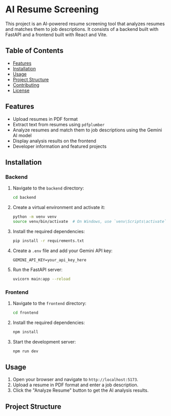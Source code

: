 # AI Resume Screening

This project is an AI-powered resume screening tool that analyzes resumes and matches them to job descriptions. It consists of a backend built with FastAPI and a frontend built with React and Vite.

## Table of Contents

- [Features](#features)
- [Installation](#installation)
- [Usage](#usage)
- [Project Structure](#project-structure)
- [Contributing](#contributing)
- [License](#license)

## Features

- Upload resumes in PDF format
- Extract text from resumes using `pdfplumber`
- Analyze resumes and match them to job descriptions using the Gemini AI model
- Display analysis results on the frontend
- Developer information and featured projects

## Installation

### Backend

1. Navigate to the `backend` directory:
    ```sh
    cd backend
    ```

2. Create a virtual environment and activate it:
    ```sh
    python -m venv venv
    source venv/bin/activate  # On Windows, use `venv\Scripts\activate`
    ```

3. Install the required dependencies:
    ```sh
    pip install -r requirements.txt
    ```

4. Create a `.env` file and add your Gemini API key:
    ```env
    GEMINI_API_KEY=your_api_key_here
    ```

5. Run the FastAPI server:
    ```sh
    uvicorn main:app --reload
    ```

### Frontend

1. Navigate to the `frontend` directory:
    ```sh
    cd frontend
    ```

2. Install the required dependencies:
    ```sh
    npm install
    ```

3. Start the development server:
    ```sh
    npm run dev
    ```

## Usage

1. Open your browser and navigate to `http://localhost:5173`.
2. Upload a resume in PDF format and enter a job description.
3. Click the "Analyze Resume" button to get the AI analysis results.

## Project Structure
